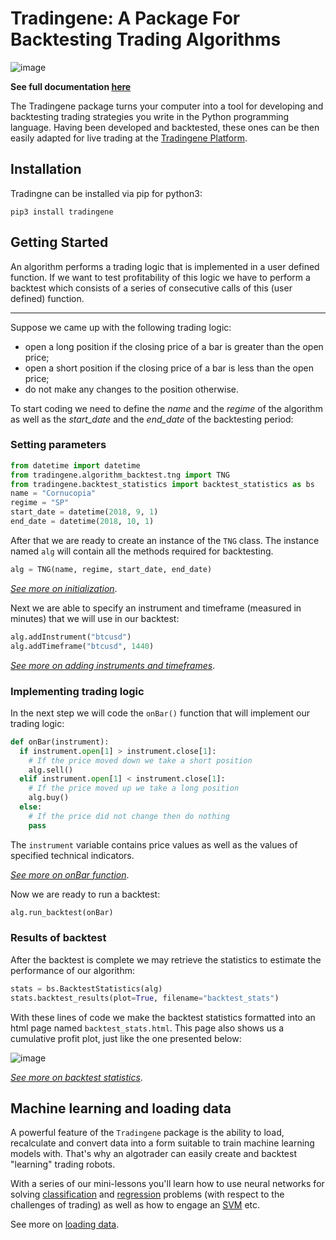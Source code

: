 # Tradingene: A Package For Backtesting Trading Algorithms

![image](tradingene/docs/img/logo_tg_large_1stroke.png)

**See full documentation [here](https://package.tradingene.com/)**

The Tradingene package turns your computer into a tool for developing and backtesting trading strategies you write in the Python programming language. Having been developed and backtested, these ones can be then easily adapted for live trading at the [Tradingene Platform](https://tradingene.com).

## Installation
Tradingne can be installed via pip for python3:

    pip3 install tradingene

## Getting Started

An algorithm performs a trading logic that is implemented in a user defined function. If we want to test profitability of this logic we have to perform a backtest which consists of a series of consecutive calls of this (user defined) function.

---
Suppose we came up with the following trading logic:

  - open a long position if the closing price of a bar is greater than the open price;
  - open a short position if the closing price of a bar is less than the open price;
  - do not make any changes to the position otherwise.

To start coding we need to define the _name_ and the _regime_ of the algorithm as well as the *start_date* and the *end_date* of the backtesting period:

### Setting parameters

```python
from datetime import datetime
from tradingene.algorithm_backtest.tng import TNG
from tradingene.backtest_statistics import backtest_statistics as bs
name = "Cornucopia"
regime = "SP"
start_date = datetime(2018, 9, 1)
end_date = datetime(2018, 10, 1)
```

After that we are ready to create an instance of the ```TNG``` class. The instance named ```alg``` will contain all the methods required for backtesting.

```python
alg = TNG(name, regime, start_date, end_date)
```
[_See  more on initialization_](tradingene/docs/user_guide/misc/initialization.md).

 Next we are able to specify an instrument and timeframe (measured in minutes) that we will use in our backtest:

```python
alg.addInstrument("btcusd")
alg.addTimeframe("btcusd", 1440)
```
[_See  more on adding instruments and timeframes_](tradingene/docs/user_guide/misc/import_instruments.md).

### Implementing trading logic

In the next step we will code the ```onBar()``` function that will implement our trading logic:

```python
def onBar(instrument):
  if instrument.open[1] > instrument.close[1]:
    # If the price moved down we take a short position
    alg.sell()
  elif instrument.open[1] < instrument.close[1]:
    # If the price moved up we take a long position
    alg.buy()
  else:
    # If the price did not change then do nothing
    pass
```

The ```instrument``` variable contains price values as well as the values of specified technical indicators.

[_See more on onBar function_](tradingene/docs/user_guide/misc/onbar.md).

Now we are ready to run a backtest:
```python
alg.run_backtest(onBar)
```

### Results of backtest

After the backtest is complete we may retrieve the statistics to estimate the performance of our algorithm:

```python
stats = bs.BacktestStatistics(alg)
stats.backtest_results(plot=True, filename="backtest_stats")
```

With these lines of code we make the backtest statistics formatted into an html page named ```backtest_stats.html```. This page also shows us a cumulative profit plot, just like the one presented below:

![image](tradingene/docs/img/profit_plot.png)

[_See more on backtest statistics_](tradingene/docs/user_guide/backtest_statistics/backtest_results.md).

## Machine learning and loading data

A powerful feature of the ```Tradingene``` package is the ability to load, recalculate and convert data into a form suitable to train machine learning models with. That's why an algotrader can easily create and backtest "learning" trading robots.

With a series of our mini-lessons you'll learn how to use neural networks for solving [classification]() and [regression]() problems (with respect to the challenges of trading) as well as how to engage an [SVM]() etc.

 See more on [loading data](tradingene/docs/user_quide/misc/loading_data.md).

